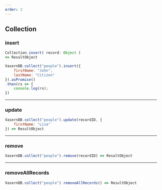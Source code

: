 ```yaml
---
order: 2
---
```


## Collection

### insert

```js
Collection.insert( record: Object )
=> ResultObject
```

```js
VasernDB.collect("people").insert({
    firstName: "John",
    lastName: "Citizen"
}).asPromise()
.then(rs => {
    console.log(rs);
})
```

---

### update

```js
VasernDB.collect("people").update(recordID, {
    firstName: "Lisa"
}) => ResultObject
```

---

### remove

```js
VasernDB.collect("people").remove(recordID) => ResultObject
```

---

### removeAllRecords

```js
VasernDB.collect("people").removeAllRecords() => ResultObject
```
